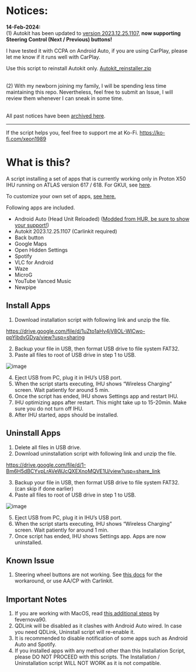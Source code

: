 # Notices:

**14-Feb-2024:**
<br>(1) Autokit has been updated to [version 2023.12.25.1107](https://cn.carlinkit.com/autokit.html), **now supporting Steering Control (Next / Previous) buttons!**

I have tested it with CCPA on Android Auto, if you are using CarPlay, please let me know if it runs well with CarPlay.

Use this script to reinstall Autokit only. [Autokit_reinstaller.zip](https://github.com/xeon1989/Proton-X50-APK-Installer-ATLAS/files/14276456/Autokit_reinstaller.zip)
 <br><br>


(2) With my newborn joining my family, I will be spending less time maintaining this repo. Nevertheless, feel free to submit an Issue, I will review them whenever I can sneak in some time. <br><br>

All past notices have been [archived here](https://github.com/xeon1989/Proton-X50-APK-Installer-ATLAS/blob/main/%5BArchived%5D%20Notice.md). 


---

If the script helps you, feel free to support me at Ko-Fi. https://ko-fi.com/xeon1989

# What is this?

A script installing a set of apps that is currently working only in Proton X50 IHU running on ATLAS version 617 / 618. For GKUI, see [here](https://github.com/xeon1989/Proton-X50-APK-Installer-GKUI).

To customize your own set of apps, [see here.](https://github.com/xeon1989/Proton-X50-APK-Installer-ATLAS/blob/main/Install_Your_Own_Apps.md)

Following apps are included.

-	Android Auto (Head Unit Reloaded) ([Modded from HUR, be sure to show your support!](https://www.b3itlabs.com/prod.php?id=1))
-	Autokit 2023.12.25.1107 (Carlinkit required)
-	Back button
-	Google Maps
-	Open Hidden Settings  
-	Spotify
-	VLC for Android
-	Waze
-	MicroG
- YouTube Vanced Music
- Newpipe

## Install Apps
1.	Download installation script with following link and unzip the file.


https://drive.google.com/file/d/1uZto1aHv4jV8OL-WlCwo-ppYibdvGDya/view?usp=sharing


2.	Backup your file in USB, then format USB drive to file system FAT32.
3.	Paste all files to root of USB drive in step 1 to USB.

![image](https://user-images.githubusercontent.com/17538895/218324330-7ab4f1ad-6b5f-4bd5-b807-13af0861069b.png)

4.	Eject USB from PC, plug it in IHU’s USB port. 
5.	When the script starts executing, IHU shows “Wireless Charging” screen. Wait patiently for around 5 min. 
6.	Once the script has ended, IHU shows Settings app and restart IHU.
7.	IHU optimizing apps after restart. This might take up to 15-20min. Make sure you do not turn off IHU.  
8.	After IHU started, apps should be installed.


## Uninstall Apps
1.	Delete all files in USB drive. 
2.	Download uninstallation script with following link and unzip the file.


https://drive.google.com/file/d/1-Bm6H5dBCYvpLrAVeWJcQXEXnoMQVE1U/view?usp=share_link



3.	Backup your file in USB, then format USB drive to file system FAT32. (can skip if done earlier)
4.	Paste all files to root of USB drive in step 1 to USB.

![image](https://user-images.githubusercontent.com/17538895/218324348-5969656e-2330-40fb-a38b-ea5d5092a2c3.png)

5.	Eject USB from PC, plug it in IHU’s USB port. 
6.	When the script starts executing, IHU shows “Wireless Charging” screen. Wait patiently for around 1 min. 
7.	Once script has ended, IHU shows Settings app. Apps are now uninstalled.

## Known Issue
1. Steering wheel buttons are not working. See [this docs](SteeringButtonWorkaroundAA.md) for the workaround, or use AA/CP with Carlinkit. 

## Important Notes
1. If you are working with MacOS, read [this additional steps](https://github.com/xeon1989/Proton-X50-APK-Installer-ATLAS/issues/5) by fevernova90.
2. QDLink will be disabled as it clashes with Android Auto wired. In case you need QDLink, Uninstall script will re-enable it. 
3. It is recommended to disable notification of some apps such as Android Auto and Spotify. 
4. If you installed apps with any method other than this Installation Script, please DO NOT PROCEED with this scripts. The Installation / Uninstallation script WILL NOT WORK as it is not compatible.
